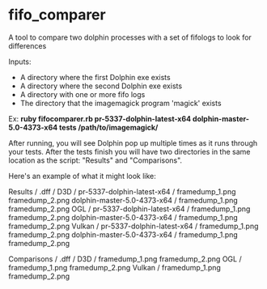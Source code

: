 # fifo_comparer
A tool to compare two dolphin processes with a set of fifologs to look for differences

Inputs:
  - A directory where the first Dolphin exe exists
  - A directory where the second Dolphin exe exists
  - A directory with one or more fifo logs
  - The directory that the imagemagick program 'magick' exists
  
Ex:  **ruby fifocomparer.rb pr-5337-dolphin-latest-x64 dolphin-master-5.0-4373-x64 tests /path/to/imagemagick/**

After running, you will see Dolphin pop up multiple times as it runs through your tests.  After the tests finish you will have two directories in the same location as the script: "Results" and "Comparisons".

Here's an example of what it might look like:

Results /
  <game-name>.dff /
    D3D /
      pr-5337-dolphin-latest-x64 /
        framedump_1.png
        framedump_2.png
      dolphin-master-5.0-4373-x64 /
        framedump_1.png
        framedump_2.png
    OGL /
      pr-5337-dolphin-latest-x64 /
        framedump_1.png
        framedump_2.png
      dolphin-master-5.0-4373-x64 /
        framedump_1.png
        framedump_2.png
    Vulkan /
      pr-5337-dolphin-latest-x64 /
        framedump_1.png
        framedump_2.png
      dolphin-master-5.0-4373-x64 /
        framedump_1.png
        framedump_2.png

Comparisons /
  <game-name>.dff /
    D3D /
      framedump_1.png
      framedump_2.png
    OGL /
      framedump_1.png
      framedump_2.png
    Vulkan /
      framedump_1.png
      framedump_2.png
